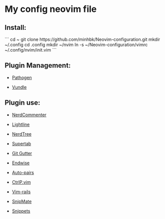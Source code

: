 <h1>My config neovim file</h1>

<h2>Install:</h2>
```
cd ~
git clone https://github.com/minhbk/Neovim-configuration.git
mkdir ~/.config
cd .config
mkdir ~/nvim
ln -s  ~/Neovim-configuration/vimrc ~/.config/nvim/init.vim
```

<h2>Plugin Management:</h2>

* [Pathogen](https://github.com/tpope/vim-pathogen)

* [Vundle](https://github.com/VundleVim/Vundle.vim)


<h2>Plugin use:</h2>

* [NerdCommenter](https://github.com/scrooloose/nerdcommenter)

* [Lightline](https://github.com/itchyny/lightline.vim)

* [NerdTree](https://github.com/scrooloose/nerdtree)

* [Supertab](https://github.com/ervandew/supertab)

* [Git Gutter](https://github.com/airblade/vim-gitgutter)

* [Endwise](https://github.com/tpope/vim-endwise)

* [Auto-pairs](https://github.com/jiangmiao/auto-pairs)

* [CtrlP.vim](https://github.com/ctrlpvim/ctrlp.vim)

* [Vim-rails](https://github.com/tpope/vim-rails)

* [SnipMate](https://github.com/garbas/vim-snipmate)

* [Snippets](https://github.com/honza/vim-snippets)
